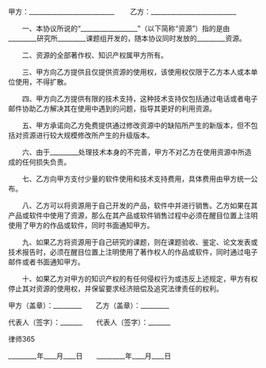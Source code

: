 
 


甲方：___________________________
　　乙方：___________________________


　　一、本协议所说的“__________________”（以下简称“资源”）指的是由_________研究所_________课题组开发的，随本协议同时发放的_________资源。 


　　二、资源的全部著作权、知识产权属甲方所有。 


　　三、甲方向乙方提供且仅提供资源的使用权，该使用权仅限于乙方本人或本单位使用，不得扩散。 


　　四、甲方向乙方提供有限的技术支持，这种技术支持仅包括通过电话或者电子邮件协助乙方解决其在使用中遇到的问题，指导其更好的利用资源。
 
　　五、甲方承诺向乙方免费提供通过修改资源中的缺陷所产生的新版本，但不包括对资源进行较大规模修改所产生的升级版本。 


　　六、由于_________处理技术本身的不完善，甲方不对乙方在使用资源中所造成的任何损失负责。 


　　七、乙方向甲方支付少量的软件使用和技术支持费用，具体费用由甲方统一公布。 


　　八、乙方可以将资源用于自己开发的产品，软件中并进行销售。乙方如果在其产品或软件中使用了资源，那么在其产品或软件销售过程中必须在醒目位置上注明使用了甲方的作品或软件，同时书面通知甲方。 


　　九、如果乙方将资源用于自己研究的课题，则在课题验收、鉴定、论文发表或技术报告时，必须在醒目位置上注明使用了著作权人的作品或软件，同时通过电子邮件或者书面通知甲方。 


　　十、如果乙方对甲方的知识产权的有任何侵权行为或违反上述规定，甲方有权停止其对资源的使用权，并保留要求经济赔偿及追究法律责任的权利。


 



 
甲方（盖章）：_________　　乙方（盖章）：_________
 
代表人（签字）：_______　　代表人（签字）：_______
 

 

  
律师365

 

 

 
_________年____月____日　　_________年____月____日
 

 
 

 
 
 
  
 
  
 
   


   
 

   


   


   
 
 
  
 
 
 

